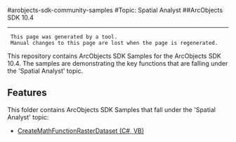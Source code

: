 #arobjects-sdk-community-samples 
#Topic: Spatial Analyst
##ArcObjects SDK 10.4  

----------
     This page was generated by a tool.
     Manual changes to this page are lost when the page is regenerated.

This repository contains ArcObjects SDK Samples for the ArcObjects SDK 10.4.  The samples are demonstrating the key functions that are falling under the 'Spatial Analyst' topic.  


## Features

This folder contains ArcObjects SDK Samples that fall under the 'Spatial Analyst' topic:

* [CreateMathFunctionRasterDataset (C#, VB)](../../../../tree/master/Net/SpatialAnalyst//CreateMathFunctionRasterDataset)  


